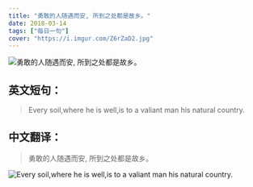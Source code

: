 ```yaml
---
title: "勇敢的人随遇而安, 所到之处都是故乡。"
date: 2018-03-14
tags: ["每日一句"]
cover: "https://i.imgur.com/Z6rZaD2.jpg"
---
```


![勇敢的人随遇而安, 所到之处都是故乡。](https://i.imgur.com/65zzLr4.jpg)

## 英文短句：
> Every soil,where he is well,is to a valiant man his natural country.

<!--more-->

## 中文翻译：
> 勇敢的人随遇而安, 所到之处都是故乡。

![Every soil,where he is well,is to a valiant man his natural country.](https://i.imgur.com/0qohu1l.jpg)

